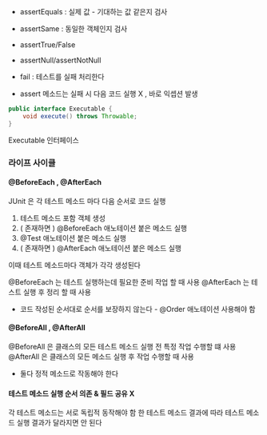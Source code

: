 - assertEquals : 실제 값 - 기대하는 값 같은지 검사
- assertSame : 동일한 객체인지 검사
- assertTrue/False
- assertNull/assertNotNull
- fail : 테스트를 실패 처리한다

- assert 메소드는 실패 시 다음 코드 실행 X , 바로 익셉션 발생

```java
public interface Executable {
	void execute() throws Throwable;
}
```

Executable 인터페이스
### 라이프 사이클

#### @BeforeEach , @AfterEach

JUnit 은 각 테스트 메소드 마다 다음 순서로 코드 실행

1. 테스트 메소드 포함 객체 생성
2. ( 존재하면 ) @BeforeEach 애노테이션 붙은 메소드 실행
3. @Test 애노테이션 붙은 메소드 실행
4.  ( 존재하면 ) @AfterEach 애노테이션 붙은 메소드 실행

이때 테스트 메소드마다 객체가 각각 생성된다

@BeforeEach 는 테스트 실행하는데 필요한 준비 작업 할 때 사용
@AfterEach 는 테스트 실행 후 정리 할 때 사용

- 코드 작성된 순서대로 순서를 보장하지 않는다 - @Order 애노테이션 사용해야 함
#### @BeforeAll , @AfterAll

@BeforeAll 은 클래스의 모든 테스트 메소드 실행 전 특정 작업 수행할 떄 사용
@AfterAll 은 클래스의 모든 메소드 실행 후 작업 수행할 때 사용

- 둘다 정적 메소드로 작동해야 한다

#### 테스트 메소드 실행 순서 의존 & 필드 공유 X

각 테스트 메소드는 서로 독립적 동작해야 함
한 테스트 메소드 결과에 따라 테스트 메소드 실행 결과가 달라지면 안 된다

